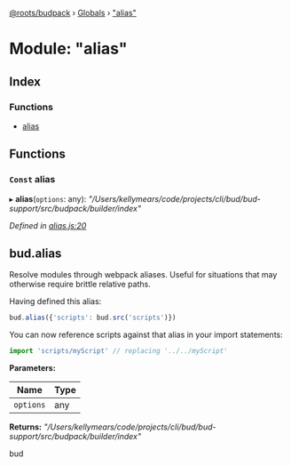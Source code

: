 [@roots/budpack](../README.md) › [Globals](../globals.md) › ["alias"](_alias_.md)

# Module: "alias"

## Index

### Functions

* [alias](_alias_.md#const-alias)

## Functions

### `Const` alias

▸ **alias**(`options`: any): *"/Users/kellymears/code/projects/cli/bud/bud-support/src/budpack/builder/index"*

*Defined in [alias.js:20](https://github.com/roots/bud-support/blob/a7a0906/src/budpack/builder/api/alias.js#L20)*

## bud.alias

Resolve modules through webpack aliases. Useful for situations that may otherwise require brittle relative paths.

Having defined this alias:

```js
bud.alias({'scripts': bud.src('scripts')})
```

You can now reference scripts against that alias in your import statements:

```js
import 'scripts/myScript' // replacing '../../myScript'
```

**Parameters:**

Name | Type |
------ | ------ |
`options` | any |

**Returns:** *"/Users/kellymears/code/projects/cli/bud/bud-support/src/budpack/builder/index"*

bud
